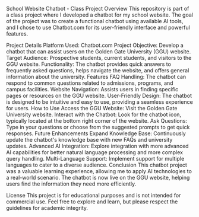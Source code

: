 
School Website Chatbot - Class Project
Overview
This repository is part of a class project where I developed a chatbot for my school website. The goal of the project was to create a functional chatbot using available AI tools, and I chose to use Chatbot.com for its user-friendly interface and powerful features.

Project Details
Platform Used: Chatbot.com
Project Objective: Develop a chatbot that can assist users on the Golden Gate University (GGU) website.
Target Audience: Prospective students, current students, and visitors to the GGU website.
Functionality: The chatbot provides quick answers to frequently asked questions, helps navigate the website, and offers general information about the university.
Features
FAQ Handling: The chatbot can respond to common questions related to admissions, programs, and campus facilities.
Website Navigation: Assists users in finding specific pages or resources on the GGU website.
User-Friendly Design: The chatbot is designed to be intuitive and easy to use, providing a seamless experience for users.
How to Use
Access the GGU Website: Visit the Golden Gate University website.
Interact with the Chatbot: Look for the chatbot icon, typically located at the bottom right corner of the website.
Ask Questions: Type in your questions or choose from the suggested prompts to get quick responses.
Future Enhancements
Expand Knowledge Base: Continuously update the chatbot's knowledge base with new FAQs and university updates.
Advanced AI Integration: Explore integration with more advanced AI capabilities for better natural language processing and more complex query handling.
Multi-Language Support: Implement support for multiple languages to cater to a diverse audience.
Conclusion
This chatbot project was a valuable learning experience, allowing me to apply AI technologies to a real-world scenario. The chatbot is now live on the GGU website, helping users find the information they need more efficiently.

License
This project is for educational purposes and is not intended for commercial use. Feel free to explore and learn, but please respect the guidelines for academic integrity.
